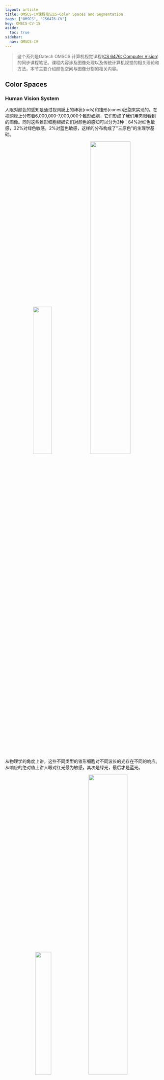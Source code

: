 ```yaml
---
layout: article
title: OMSCS-CV课程笔记15-Color Spaces and Segmentation
tags: ["OMSCS", "CS6476-CV"]
key: OMSCS-CV-15
aside:
  toc: true
sidebar:
  nav: OMSCS-CV
---
```


> 这个系列是Gatech OMSCS 计算机视觉课程([CS 6476: Computer Vision](https://omscs.gatech.edu/cs-6476-computer-vision))的同步课程笔记。课程内容涉及图像处理以及传统计算机视觉的相关理论和方法，本节主要介绍颜色空间与图像分割的相关内容。
<!--more-->

## Color Spaces

### Human Vision System

人眼对颜色的感知是通过视网膜上的棒状(rods)和锥形(cones)细胞来实现的。在视网膜上分布着6,000,000-7,000,000个锥形细胞，它们形成了我们用肉眼看到的图像。同时这些锥形细胞根据它们对颜色的感知可以分为3种：64%对红色敏感，32%对绿色敏感，2%对蓝色敏感，这样的分布构成了"三原色"的生理学基础。

<div align=center>
<img src="https://i.imgur.com/xTBWTkJ.png" width="35%">
<img src="https://i.imgur.com/IfcYSWh.png" width="51%">
</div>

从物理学的角度上讲，这些不同类型的锥形细胞对不同波长的光存在不同的响应。从响应的绝对值上讲人眼对红光最为敏感，其次是绿光，最后才是蓝光。

<div align=center>
<img src="https://i.imgur.com/HNJgono.png" width="32%">
<img src="https://i.imgur.com/Y3oRcPi.png" width="50%">
</div>

还需要说明的是与颜色相比人眼对于亮度的变化更为敏感：下方左边图片字体和背景使用了相同的颜色但是具有不同的亮度，我们可以轻松地识别出图上的文字；而右边的图片则使用了具有相同亮度不同颜色的文字和背景，我们要识别出文字则困难得多。

<div align=center>
<img src="https://i.imgur.com/In8LsVR.png" width="40%">
<img src="https://i.imgur.com/EZUocv5.png" width="40%">
</div>

### CIE Color Space

显然我们希望能够从物理的角度定量描述不同颜色的差异，这样的想法促成了**CIE RGB颜色空间(CIE RGB color space)**的诞生。之后人们对空间进行了规范化，得到了**CIE XYZ颜色空间(CIE XYZ color space)**。人眼能够感知到的颜色在XYZ颜色空间中呈一个马蹄形：

<div align=center>
<img src="https://i.imgur.com/RuTtJup.png" width="35%">
</div>

除此之外还有**LAB颜色空间(CIELAB color space)**，其中L表示亮度，A和B分别表示颜色坐标。不同亮度下的颜色有不同的显示效果，因此LAB颜色空间也可以认为是一个柱体。

<div align=center>
<img src="https://i.imgur.com/ReCGhhC.png" width="70%">
</div>

<div align=center>
<img src="https://i.imgur.com/KX7dwZQ.png" width="30%">
</div>

其它常用的颜色空间还包括HSV以及HSL空间等，当然最常见的颜色空间还是RGB空间。

<div align=center>
<img src="https://i.imgur.com/zZaMvi6.png" width="60%">
</div>

<div align=center>
<img src="https://i.imgur.com/E0kbqe8.png" width="60%">
</div>

还需要注意的一点是不同的颜色空间、软件以及显示设备存在不同**色域(color gamut)**，因此不是所有的颜色都能够在不同的设备上显示出来。一些常见软硬件的色域可参考下图：

<div align=center>
<img src="https://i.imgur.com/6hKXnMM.png" width="30%">
<img src="https://i.imgur.com/dTa9sEl.png" width="33%">
<img src="https://i.imgur.com/RGqVta9.png" width="28%">
</div>

### Color Vectors

对于彩色图像我们可以把图像上每个点的颜色用一个向量来表示：

<div align=center>
<img src="https://i.imgur.com/cgX5apG.png" width="70%">
</div>

进一步可以将图像上的所有像素放置在颜色空间中，得到图像的颜色分布：

<div align=center>
<img src="https://i.imgur.com/HaeIPmM.png" width="70%">
</div>

我们可以在图像上使用颜色进行滤波，从而识别图像上的不同物体：

<div align=center>
<img src="https://i.imgur.com/E5aN2w2.png" width="70%">
</div>

但这样做的缺陷在于同一个颜色在不同光照条件下会产生不同的效果：

<div align=center>
<img src="https://i.imgur.com/XOCVyez.png" width="50%">
</div>

因此更合理的做法是将亮度从颜色向量中分离出来，仅对颜色进行滤波：

<div align=center>
<img src="https://i.imgur.com/TskwA6J.png" width="70%">
</div>

<div align=center>
<img src="https://i.imgur.com/DtmzThU.png" width="70%">
</div>

<div align=center>
<img src="https://i.imgur.com/8mvtHY6.png" width="70%">
</div>

分离亮度后可以得到图像的颜色分布如下：

<div align=center>
<img src="https://i.imgur.com/pThycY2.png" width="70%">
</div>

最后在YUV空间中进行滤波就能够得到更好的分割结果：

<div align=center>
<img src="https://i.imgur.com/kM69g24.png" width="70%">
</div>

## Segmentation

**图像分割(image segmentation)**是计算机视觉中的重要任务之一，我们希望能够将图像上属于同一物体的区域聚合到一起：

<div align=center>
<img src="https://i.imgur.com/geOutwL.png" width="40%">
<img src="https://i.imgur.com/tmOTCBb.png" width="40%">
</div>

图像分割的经典应用是抠图，我们希望能够将图像中非背景的部分从背景中分离出来：

<div align=center>
<img src="https://i.imgur.com/DWQPTjZ.png" width="20%">
<img src="https://i.imgur.com/bC762K1.png" width="20%">
<img src="https://i.imgur.com/WtN1Zjt.png" width="20%">
</div>

图像分割的另一个重要应用是**超像素(superpixel)**。超像素类似于马赛克的效果，它将图像划分成若干个区域这样就可以用这些区域来描述原来的图像：

<div align=center>
<img src="https://i.imgur.com/G3RGOw5.png" width="30%">
<img src="https://i.imgur.com/QtUwB6O.png" width="30%">
</div>

### Clustering

实现图像分割最简单的方式是利用直方图进行阈值化。以下图为例，我们可以通过直方图发现图像存在3个区域，每个区域对应不同的物体。

<div align=center>
<img src="https://i.imgur.com/pBOSAkR.png" width="70%">
</div>

然而当图像存在噪声时就不能使用这样的方法了，此时每个物体不再具有特定的颜色而是在颜色附近波动。因此图像分割的目标是从图像中找到这些代表颜色来表示不同的物体。

<div align=center>
<img src="https://i.imgur.com/sl9z07X.png" width="70%">
</div>

从机器学习的角度上讲这样的过程称为**聚类(clustering)**，我们希望从数据集中寻找到若干个"代表"作为中心，进而将数据集划分为不同的区域。对于像素而言，只需要把它们看做是一般的向量使用SSD作为误差度量即可。

<div align=center>
<img src="https://i.imgur.com/EbdTcry.png" width="60%">
</div>

假设我们知道了每个样本的类别，那么只需要对每个类别取平均就可以得到该类别的"代表"；而如果我们知道了每个类别的"代表"，则可以通过计算样本与每个"代表"的距离来获得它的类别。从这个角度上看聚类问题实际上是一个chicken-egg问题：我们既不知道样本的类别，也不知道聚类的中心，因此无法直接进行求解。

### K-Means

k-means是解决聚类问题的经典算法，它的流程如下：

1. 初始化聚类中心$c_1$, $c_2$, ..., $c_K$
2. 计算数据集上的每个点与聚类中心的距离，然后将它划分到距离最近的类别中
3. 将聚类中心更新为该类别中样本的平均值
4. 重复第2步到第3步直到收敛

使用k-means进行图像分割需要注意选择合适的特征空间。以彩色图像为例，我们可以在灰度化的图像上进行聚类也可以在颜色空间中聚类，聚类的结果往往会具有一些差异。

<div align=center>
<img src="https://i.imgur.com/lqWrasJ.png" width="70%">
</div>

除此之外我们还可以把像素的坐标也加到特征空间中，这样在聚类时也会考虑像素空间位置的相似性：

<div align=center>
<img src="https://i.imgur.com/mING289.png" width="50%">
</div>

k-means是非常简单高效的聚类算法，但需要注意的是k-means的聚类结果与初值有关因此容易显然局部最优。此外k-means对内存的需求较高，需要提前指定k的取值，而且只能得到"球形"分布的聚类结果。

<div align=center>
<img src="https://i.imgur.com/LmkEDUU.png" width="40%">
<img src="https://i.imgur.com/0cLfCLM.png" width="40%">
</div>

## Mean Shift Segmentation

## Segmentation by Graph Partitioning

## Reference

- [Wikipedia: CIE 1931 color space](https://en.wikipedia.org/wiki/CIE_1931_color_space#:~:text=The%20CIE%20RGB%20color%20space%20is%20one%20of%20many%20RGB,John%20Guild%20with%20seven%20observers.)
- [Wikipedia: CIELAB color space](https://en.wikipedia.org/wiki/CIELAB_color_space)
- [Wikipedia: Gamut](https://en.wikipedia.org/wiki/Gamut)
- [Wikipedia: k-means clustering](https://en.wikipedia.org/wiki/K-means_clustering)